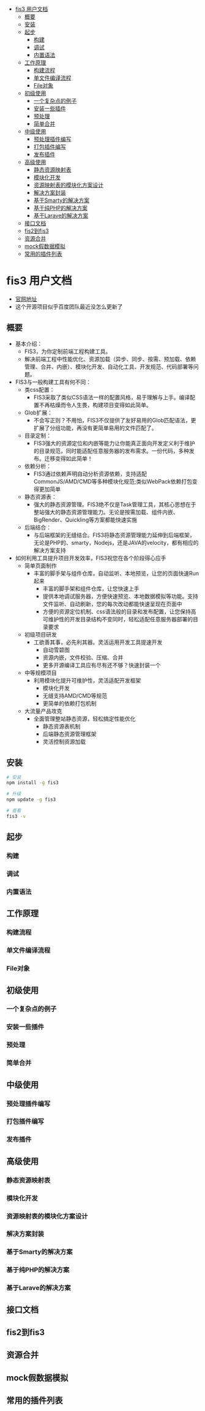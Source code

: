 <!-- TOC -->

- [fis3 用户文档](#fis3-用户文档)
    - [概要](#概要)
    - [安装](#安装)
    - [起步](#起步)
        - [构建](#构建)
        - [调试](#调试)
        - [内置语法](#内置语法)
    - [工作原理](#工作原理)
        - [构建流程](#构建流程)
        - [单文件编译流程](#单文件编译流程)
        - [File对象](#file对象)
    - [初级使用](#初级使用)
        - [一个复杂点的例子](#一个复杂点的例子)
        - [安装一些插件](#安装一些插件)
        - [预处理](#预处理)
        - [简单合并](#简单合并)
    - [中级使用](#中级使用)
        - [预处理插件编写](#预处理插件编写)
        - [打包插件编写](#打包插件编写)
        - [发布插件](#发布插件)
    - [高级使用](#高级使用)
        - [静态资源映射表](#静态资源映射表)
        - [模块化开发](#模块化开发)
        - [资源映射表的模块化方案设计](#资源映射表的模块化方案设计)
        - [解决方案封装](#解决方案封装)
        - [基于Smarty的解决方案](#基于smarty的解决方案)
        - [基于纯PHP的解决方案](#基于纯php的解决方案)
        - [基于Larave的解决方案](#基于larave的解决方案)
    - [接口文档](#接口文档)
    - [fis2到fis3](#fis2到fis3)
    - [资源合并](#资源合并)
    - [mock假数据模拟](#mock假数据模拟)
    - [常用的插件列表](#常用的插件列表)

<!-- /TOC -->

# fis3 用户文档

- [官网地址](http://fis.baidu.com/)
- 这个开源项目似乎百度团队最近没怎么更新了

## 概要

- 基本介绍：
    - FIS3，为你定制前端工程构建工具。
    - 解决前端工程中性能优化、资源加载（异步、同步、按需、预加载、依赖管理、合并、内嵌）、模块化开发、自动化工具、开发规范、代码部署等问题。
- FIS3与一般构建工具有何不同：
    - 类css配置：
        - FIS3采取了类似CSS语法一样的配置风格，易于理解与上手。编译配置不再枯燥而令人生畏，构建项目变得如此简单。
    - Glob扩展：
        - 不会写正则？不用怕，FIS3不仅提供了友好易用的Glob匹配语法，更扩展了分组功能，再没有更简单易用的文件匹配了。
    - 目录定制：
        - FIS3强大的资源定位和内嵌等能力让你能真正面向开发定义利于维护的目录规范，同时能适配任意服务器的发布需求。一份代码，多种发布。迁移变得如此简单！
    - 依赖分析：
        - FIS3通过依赖声明自动分析资源依赖，支持适配CommonJS/AMD/CMD等多种模块化规范;类似WebPack依赖打包变得更加简单
    - 静态资源表：
        - 强大的静态资源管理。FIS3绝不仅是Task管理工具，其核心思想在于整站强大的静态资源管理能力。无论是按需加载、组件内嵌、BigRender、Quickling等方案都能快速实施
    - 后端结合：
        - 与后端框架的无缝结合。FIS3将静态资源管理能力延伸到后端框架，无论是PHP的、smarty，Nodejs，还是JAVA的velocity，都有相应的解决方案支持
- 如何利用工具提升项目开发效率，FIS3祝您在各个阶段得心应手
    - 简单页面制作
        - 丰富的脚手架与组件仓库，自动监听、本地预览，让您的页面快速Run起来
            - 丰富的脚手架和组件仓库，让您快速上手
            - 提供本地调试服务器，方便快速预览、本地数据模拟等功能。支持文件监听、自动刷新，您的每次改动都能快速呈现在页面中
            - 方便的资源定位机制、css语法般的目录和发布配置，让您保持高可维护性的开发目录结构不变同时，轻松适配任意服务器部署的目录要求
    - 初级项目研发
        - 工欲善其事，必先利其器。灵活运用开发工具提速开发
            - 自动雪碧图
            - 资源内嵌，文件校验、压缩、合并
            - 更多开源编译工具应有尽有还不够？快速封装一个
    - 中等规模项目
        - 利用模块化提升可维护性，灵活适配开发框架
            - 模块化开发
            - 无缝支持AMD/CMD等规范
            - 更简单的依赖打包机制
    - 大流量产品攻克
        - 全面管理整站静态资源，轻松搞定性能优化
            - 静态资源表机制
            - 后端静态资源管理框架
            - 灵活控制资源加载

## 安装

```sh
# 安装
npm install -g fis3

# 升级
npm update -g fis3

# 查看
fis3 -v
```

## 起步
### 构建
### 调试
### 内置语法

## 工作原理
### 构建流程
### 单文件编译流程
### File对象

## 初级使用
### 一个复杂点的例子
### 安装一些插件
### 预处理
### 简单合并

## 中级使用
### 预处理插件编写
### 打包插件编写
### 发布插件

## 高级使用
### 静态资源映射表
### 模块化开发
### 资源映射表的模块化方案设计
### 解决方案封装
### 基于Smarty的解决方案
### 基于纯PHP的解决方案
### 基于Larave的解决方案

## 接口文档
## fis2到fis3
## 资源合并
## mock假数据模拟
## 常用的插件列表






